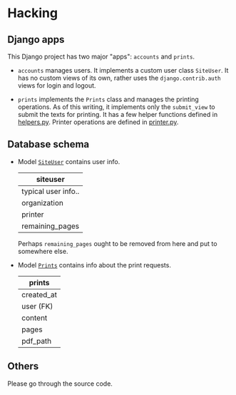 # Hacking

## Django apps

This Django project has two major "apps": `accounts` and `prints`.

- `accounts` manages users. It implements a custom user class `SiteUser`.
It has no custom views of its own, rather uses the `django.contrib.auth` views
for login and logout.

- `prints` implements the `Prints` class and manages the printing operations.
As of this writing, it implements only the `submit_view` to submit the texts
for printing. It has a few helper functions defined in
[helpers.py](./prints/helpers.py).
Printer operations are defined in [printer.py](./prints/printer.py).

## Database schema

- Model [`SiteUser`](./accounts/models.py) contains user info.

  | siteuser |
  | - |
  | typical user info.. |
  | organization |
  | printer |
  | remaining_pages |

  Perhaps `remaining_pages` ought to be removed from here and put to somewhere
  else.

- Model [`Prints`](./prints/models.py) contains info about the print requests.

  | prints |
  | - |
  | created_at |
  | user (FK) |
  | content |
  | pages |
  | pdf_path |

## Others

Please go through the source code.
